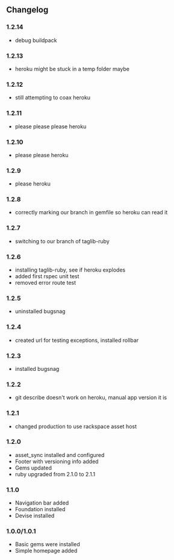 ## Changelog

### 1.2.14

- debug buildpack

### 1.2.13

- heroku might be stuck in a temp folder maybe

### 1.2.12

- still attempting to coax heroku

### 1.2.11

- please please please heroku

### 1.2.10

- please please heroku

### 1.2.9

- please heroku

### 1.2.8

- correctly marking our branch in gemfile so heroku can read it

### 1.2.7

- switching to our branch of taglib-ruby

### 1.2.6

- installing taglib-ruby, see if heroku explodes
- added first rspec unit test
- removed error route test

### 1.2.5

- uninstalled bugsnag

### 1.2.4

- created url for testing exceptions, installed rollbar

### 1.2.3

- installed bugsnag

### 1.2.2

- git describe doesn't work on heroku, manual app version it is

### 1.2.1

- changed production to use rackspace asset host

### 1.2.0

- asset_sync installed and configured
- Footer with versioning info added
- Gems updated
- ruby upgraded from 2.1.0 to 2.1.1

### 1.1.0

- Navigation bar added
- Foundation installed
- Devise installed

### 1.0.0/1.0.1

- Basic gems were installed
- Simple homepage added
